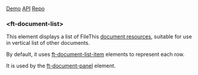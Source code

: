 [Demo](https://filethis.github.io/ft-document-list/components/ft-document-list/demo/)    [API](https://filethis.github.io/ft-document-list/components/ft-document-list/)    [Repo](https://github.com/filethis/ft-document-list)

### \<ft-document-list\>

This element displays a list of FileThis [document resources](https://filethis.com/developers/doc/index.html#/documents), suitable for use in vertical list of other documents.

By default, it uses [ft-document-list-item](https://github.com/filethis/ft-document-list-item) elements to represent each row.

It is used by the [ft-document-panel](https://github.com/filethis/ft-document-panel) element.

